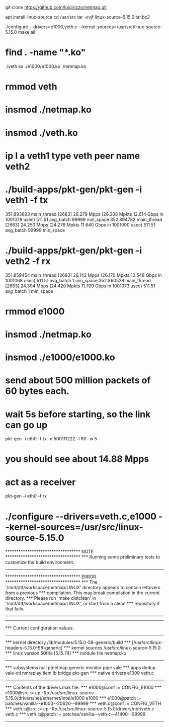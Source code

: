 git clone https://github.com/luigirizzo/netmap.git

apt install linux-source
cd /usr/src
tar -xvjf linux-source-5.15.0.tar.bz2

./configure --drivers=e1000,veth.c --kernel-sources=/usr/src/linux-source-5.15.0
make all

# find . -name "*.ko"
./veth.ko
./e1000/e1000.ko
./netmap.ko


# rmmod veth
# insmod ./netmap.ko
# insmod ./veth.ko

# ip l a veth1 type veth peer name veth2

# ./build-apps/pkt-gen/pkt-gen -i veth1 -f tx
351.893693 main_thread [2683] 26.279 Mpps (26.308 Mpkts 12.614 Gbps in 1001078 usec) 511.51 avg_batch 99999 min_space
352.894782 main_thread [2683] 24.250 Mpps (24.276 Mpkts 11.640 Gbps in 1001090 usec) 511.51 avg_batch 99999 min_space

# ./build-apps/pkt-gen/pkt-gen -i veth2 -f rx
351.859454 main_thread [2683] 26.142 Mpps (26.170 Mpkts 12.548 Gbps in 1001068 usec) 511.51 avg_batch 1 min_space
352.860528 main_thread [2683] 24.394 Mpps (24.420 Mpkts 11.709 Gbps in 1001073 usec) 511.51 avg_batch 1 min_space


# rmmod e1000
# insmod ./netmap.ko
# insmod ./e1000/e1000.ko

# send about 500 million packets of 60 bytes each.
# wait 5s before starting, so the link can go up
pkt-gen -i eth0 -f tx -n 500111222 -l 60 -w 5
# you should see about 14.88 Mpps

# act as a receiver
pkt-gen -i eth0 -f rx 




# ./configure --drivers=veth.c,e1000 --kernel-sources=/usr/src/linux-source-5.15.0
**********************************  NOTE   **********************************
*** Running some preliminary tests to customize the build environment.
*****************************************************************************
**********************************  ERROR  **********************************
*** The '/mnt/dtt/workspace/netmap/LINUX' directory appears to contain leftovers from a previous
*** compilation. This may break compilation in the current directory.
*** Please run 'make distclean' in '/mnt/dtt/workspace/netmap/LINUX', or start from a clean
*** repository if that fails.
***
***
***     Current configuration values:
***
*** kernel directory            /lib/modules/5.15.0-58-generic/build
***                             [/usr/src/linux-headers-5.15.0-58-generic]
*** kernel sources              /usr/src/linux-source-5.15.0
*** linux version               50f4a  [5.15.74]
*** module file                 netmap.ko
*** 
*** subsystems                  null ptnetmap generic monitor pipe vale
*** apps                        dedup vale-ctl nmreplay tlem lb bridge pkt-gen
*** native drivers              e1000 veth.c
*** 
*** Contents of the drivers.mak file:
*** e1000@conf := CONFIG_E1000
*** e1000@src := cp -Rp /usr/src/linux-source-5.15.0/drivers/net/ethernet/intel/e1000 e1000
*** e1000@patch := patches/vanilla--e1000--20620--99999
*** veth.c@conf := CONFIG_VETH
*** veth.c@src := cp -Rp /usr/src/linux-source-5.15.0/drivers/net/veth.c veth.c
*** veth.c@patch := patches/vanilla--veth.c--41400--99999
*****************************************************************************